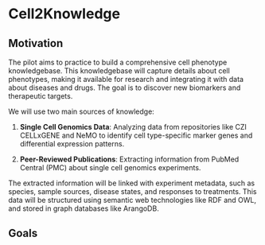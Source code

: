 # Cell2Knowledge
## Motivation

The pilot aims to practice to build a comprehensive cell phenotype knowledgebase. This knowledgebase will capture details about cell phenotypes, making it available for research and integrating it with data about diseases and drugs. The goal is to discover new biomarkers and therapeutic targets.

We will use two main sources of knowledge:

1. **Single Cell Genomics Data**: Analyzing data from repositories like CZI CELLxGENE and NeMO to identify cell type-specific marker genes and differential expression patterns.

2. **Peer-Reviewed Publications**: Extracting information from PubMed Central (PMC) about single cell genomics experiments.

The extracted information will be linked with experiment metadata, such as species, sample sources, disease states, and responses to treatments. This data will be structured using semantic web technologies like RDF and OWL, and stored in graph databases like ArangoDB.

## Goals
